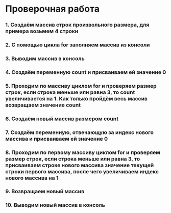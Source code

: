 # Проверочная работа

### 1. Создаём массив строк произвольного размера, для примера возьмем 4 строки
### 2. С помощью цикла for заполняем массив из консоли
### 3. Выводим массив в консоль
### 4. Создаём переменную count и присваиваем ей значение 0
### 5. Проходим по массиву циклом for и проверяем размер строк, если строка меньше или равна 3, то count увеличивается на 1. Как только пройдём весь массив возвращаем значение count
### 6. Создаём новый массив размером count
### 7. Создаём переменную, отвечающую за индекс нового массива и присваиваем ей значение 0
### 8. Проходим по первому массиву циклом for и проверяем размер строк, если строка меньше или равна 3, то присваиваем строке нового массива значение текущей строки первого массива, после чего увеличиваем индекс нового массива на 1
### 9. Возвращаем новый массив
### 10. Выводим новый массив в консоль